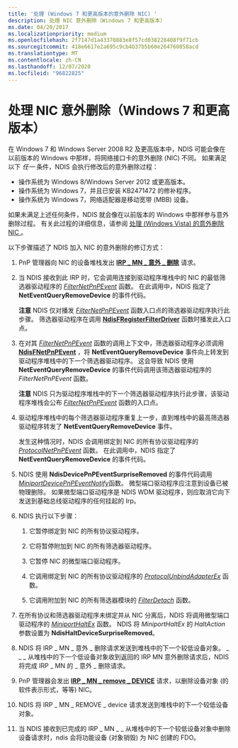 ```yaml
---
title: '处理 (Windows 7 和更高版本的意外删除 NIC) '
description: 处理 NIC 意外删除（Windows 7 和更高版本）
ms.date: 04/20/2017
ms.localizationpriority: medium
ms.openlocfilehash: 2f7147d1a43370883e8f57cd038228408f9f71cb
ms.sourcegitcommit: 418e6617e2a695c9cb4b37b5b60e264760858acd
ms.translationtype: MT
ms.contentlocale: zh-CN
ms.lasthandoff: 12/07/2020
ms.locfileid: "96822825"
---
```

# <a name="processing-the-surprise-removal-of-a-nic-windows-7-and-later-versions"></a>处理 NIC 意外删除（Windows 7 和更高版本）





在 Windows 7 和 Windows Server 2008 R2 及更高版本中，NDIS 可能会像在以前版本的 Windows 中那样，将网络接口卡的意外删除 (NIC) 不同。 如果满足以下 *任一* 条件，NDIS 会执行修改后的意外删除过程：

-   操作系统为 Windows 8/Windows Server 2012 或更高版本。
-   操作系统为 Windows 7，并且已安装 KB2471472 的修补程序。
-   操作系统为 Windows 7，网络适配器是移动宽带 (MBB) 设备。

如果未满足上述任何条件，NDIS 就会像在以前版本的 Windows 中那样参与意外删除过程。 有关此过程的详细信息，请参阅 [处理 (Windows Vista) 的意外删除 NIC ](processing-the-surprise-removal-of-a-nic--windows-vista-.md)。

以下步骤描述了 NDIS 加入 NIC 的意外删除的修订方式：

1.  PnP 管理器向 NIC 的设备堆栈发出 [**IRP \_ MN \_ 意外 \_ 删除**](../kernel/irp-mn-surprise-removal.md) 请求。

2.  当 NDIS 接收到此 IRP 时，它会调用连接到驱动程序堆栈中的 NIC 的最低筛选器驱动程序的 [*FilterNetPnPEvent*](/windows-hardware/drivers/ddi/ndis/nc-ndis-filter_net_pnp_event) 函数。 在此调用中，NDIS 指定了 **NetEventQueryRemoveDevice** 的事件代码。

    **注意**  NDIS 仅对播发 [*FilterNetPnPEvent*](/windows-hardware/drivers/ddi/ndis/nc-ndis-filter_net_pnp_event) 函数入口点的筛选器驱动程序执行此步骤。 筛选器驱动程序在调用 [**NdisFRegisterFilterDriver**](/windows-hardware/drivers/ddi/ndis/nf-ndis-ndisfregisterfilterdriver) 函数时播发此入口点。

     

3.  在对其 [*FilterNetPnPEvent*](/windows-hardware/drivers/ddi/ndis/nc-ndis-filter_net_pnp_event) 函数的调用上下文中，筛选器驱动程序必须调用 [**NdisFNetPnPEvent**](/windows-hardware/drivers/ddi/ndis/nf-ndis-ndisfnetpnpevent) ，将 **NetEventQueryRemoveDevice** 事件向上转发到驱动程序堆栈中的下一个筛选器驱动程序。 这会导致 NDIS 使用 **NetEventQueryRemoveDevice** 的事件代码调用该筛选器驱动程序的 *FilterNetPnPEvent* 函数。

    **注意**  NDIS 只为驱动程序堆栈中的下一个筛选器驱动程序执行此步骤，该驱动程序堆栈会公布 [*FilterNetPnPEvent*](/windows-hardware/drivers/ddi/ndis/nc-ndis-filter_net_pnp_event) 函数的入口点。

     

4.  驱动程序堆栈中的每个筛选器驱动程序重复上一步，直到堆栈中的最高筛选器驱动程序转发了 **NetEventQueryRemoveDevice** 事件。

    发生这种情况时，NDIS 会调用绑定到 NIC 的所有协议驱动程序的 [*ProtocolNetPnPEvent*](/windows-hardware/drivers/ddi/ndis/nc-ndis-protocol_net_pnp_event) 函数。 在此调用中，NDIS 指定了 **NetEventQueryRemoveDevice** 的事件代码。

5.  NDIS 使用 **NdisDevicePnPEventSurpriseRemoved** 的事件代码调用 [*MiniportDevicePnPEventNotify*](/windows-hardware/drivers/ddi/ndis/nc-ndis-miniport_device_pnp_event_notify)函数。 微型端口驱动程序应注意到设备已被物理删除。 如果微型端口驱动程序是 NDIS WDM 驱动程序，则应取消它向下发送到基础总线驱动程序的任何挂起的 Irp。

6.  NDIS 执行以下步骤：

    1.  它暂停绑定到 NIC 的所有协议驱动程序。

    2.  它将暂停附加到 NIC 的所有筛选器驱动程序。

    3.  它暂停 NIC 的微型端口驱动程序。

    4.  它调用绑定到 NIC 的所有协议驱动程序的 [*ProtocolUnbindAdapterEx*](/windows-hardware/drivers/ddi/ndis/nc-ndis-protocol_unbind_adapter_ex) 函数。

    5.  它调用附加到 NIC 的所有筛选器模块的 [*FilterDetach*](/windows-hardware/drivers/ddi/ndis/nc-ndis-filter_detach) 函数。

7.  在所有协议和筛选器驱动程序未绑定并从 NIC 分离后，NDIS 将调用微型端口驱动程序的 [*MiniportHaltEx*](/windows-hardware/drivers/ddi/ndis/nc-ndis-miniport_halt) 函数。 NDIS 将 *MiniportHaltEx* 的 *HaltAction* 参数设置为 **NdisHaltDeviceSurpriseRemoved**。

8.  NDIS 将 IRP \_ MN \_ 意外 \_ 删除请求发送到堆栈中的下一个较低设备对象。 \_ \_ \_ 从堆栈中的下一个低设备对象收到返回的 IRP MN 意外删除请求后，NDIS 将完成 IRP \_ MN 的 \_ 意外 \_ 删除请求。

9.  PnP 管理器会发出 [**IRP \_ MN \_ remove \_ DEVICE**](../kernel/irp-mn-remove-device.md) 请求，以删除设备对象 (的软件表示形式，等等) NIC。

10. NDIS 将 IRP \_ MN \_ REMOVE \_ device 请求发送到堆栈中的下一个较低设备对象。

11. 当 NDIS 接收到已完成的 IRP \_ MN \_ \_ 从堆栈中的下一个较低设备对象中删除设备请求时，ndis 会将功能设备 (对象销毁) 为 NIC 创建的 FDO。

 

